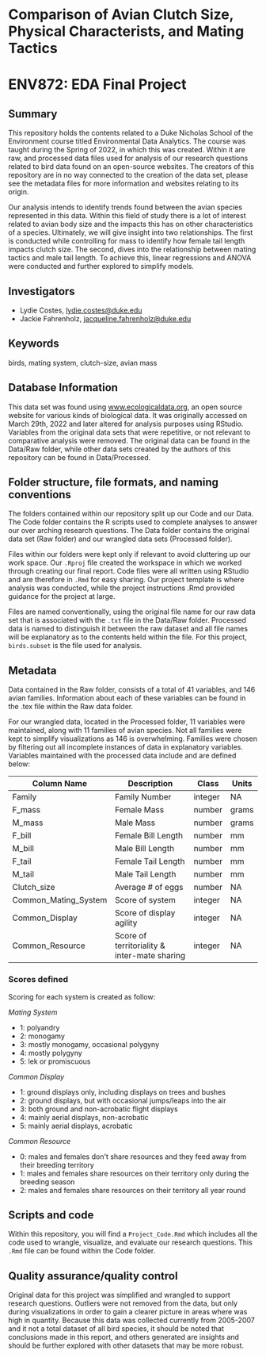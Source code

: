 # Comparison of Avian Clutch Size, Physical Characterists, and Mating Tactics
# ENV872: EDA Final Project

## Summary

This repository holds the contents related to a Duke Nicholas School of the Environment course titled Environmental Data Analytics. The course was taught during the Spring of 2022, in which this was created. Within it are raw, and processed data files used for analysis of our research questions related to bird data found on an open-source websites. The creators of this repository are in no way connected to the creation of the data set, please see the metadata files for more information and websites relating to its origin.

Our analysis intends to identify trends found between the avian species represented in this data. Within this field of study there is a lot of interest related to avian body size and the impacts this has on other characteristics of a species. Ultimately, we will give insight into two relationships. The first is conducted while controlling for mass to identify how female tail length impacts clutch size. The second, dives into the relationship between mating tactics and male tail length. To achieve this, linear regressions and ANOVA were conducted and further explored to simplify models.

## Investigators

* Lydie Costes, lydie.costes@duke.edu
* Jackie Fahrenholz, jacqueline.fahrenholz@duke.edu

## Keywords

birds, mating system, clutch-size, avian mass

## Database Information

This data set was found using www.ecologicaldata.org, an open source website for various kinds of biological data. It was originally accessed on March 29th, 2022 and later altered for analysis purposes using RStudio. Variables from the original data sets that were repetitive, or not relevant to comparative analysis were removed. The original data can be found in the Data/Raw folder, while other data sets created by the authors of this repository can be found in Data/Processed. 


## Folder structure, file formats, and naming conventions 

The folders contained within our repository split up our Code and our Data. The Code folder contains the R scripts used to complete analyses to answer our over arching research questions. The Data folder contains the original data set (Raw folder) and our wrangled data sets (Processed folder).


Files within our folders were kept only if relevant to avoid cluttering up our work space. Our `.Rproj` file created the workspace in which we worked through creating our final report. Code files were all written using RStudio and are therefore in `.Rmd` for easy sharing. Our project template is where analysis was conducted, while the project instructions .Rmd provided guidance for the project at large. 

Files are named conventionally, using the original file name for our raw data set that is associated with the `.txt` file in the Data/Raw folder. Processed data is named to distinguish it between the raw dataset and all file names will be explanatory as to the contents held within the file. For this project, `birds.subset` is the file used for analysis. 

## Metadata

Data contained in the Raw folder, consists of a total of 41 variables, and 146 avian families. Information about each of these variables can be found in the .tex file within the Raw data folder.

For our wrangled data, located in the Processed folder, 11 variables were maintained, along with 11 families of avian species. Not all families were kept to simplify visualizations as 146 is overwhelming. Families were chosen by filtering out all incomplete instances of data in explanatory variables. Variables maintained with the processed data include and are defined below:

|Column Name           | Description                | Class   | Units |
|--------------------  | -------------------------- | ------- | ----- |
|  Family              | Family Number              | integer | NA    |
|  F_mass              | Female Mass                | number  | grams |
|  M_mass              | Male Mass                  | number  | grams |
|  F_bill              | Female Bill Length         | number  | mm    |
|  M_bill              | Male Bill Length           | number  | mm    |
|  F_tail              | Female Tail Length         | number  | mm    |
|  M_tail              | Male Tail Length           | number  | mm    |
| Clutch_size          | Average # of eggs          | number  | NA    |
| Common_Mating_System | Score of system            | integer | NA    |
| Common_Display       | Score of display agility   | integer | NA    |
| Common_Resource      | Score of territoriality & inter-mate sharing  | integer | NA    |
                         
### Scores defined

Scoring for each system is created as follow:

_Mating System_

* 1: polyandry
* 2: monogamy
* 3: mostly monogamy, occasional polygyny
* 4: mostly polygyny
* 5: lek or promiscuous

_Common Display_

* 1: ground displays only, including displays on trees and bushes
* 2: ground displays, but with occasional jumps/leaps into the air
* 3: both ground and non-acrobatic flight displays
* 4: mainly aerial displays, non-acrobatic 
* 5: mainly aerial displays, acrobatic

_Common Resource_

* 0: males and females don't share resources and they feed away from their breeding territory
* 1: males and females share resources on their territory only during the breeding season
* 2: males and females share resources on their territory all year round

## Scripts and code

Within this repository, you will find a `Project_Code.Rmd` which includes all the code used to wrangle, visualize, and evaluate our research questions. This `.Rmd` file can be found within the Code folder. 

## Quality assurance/quality control

Original data for this project was simplified and wrangled to support research questions. Outliers were not removed from the data, but only during visualizations in order to gain a clearer picture in areas where was high in quantity. Because this data was collected currently from 2005-2007 and it not a total dataset of all bird species, it should be noted that conclusions made in this report, and others generated are insights and should be further explored with other datasets that may be more robust.

